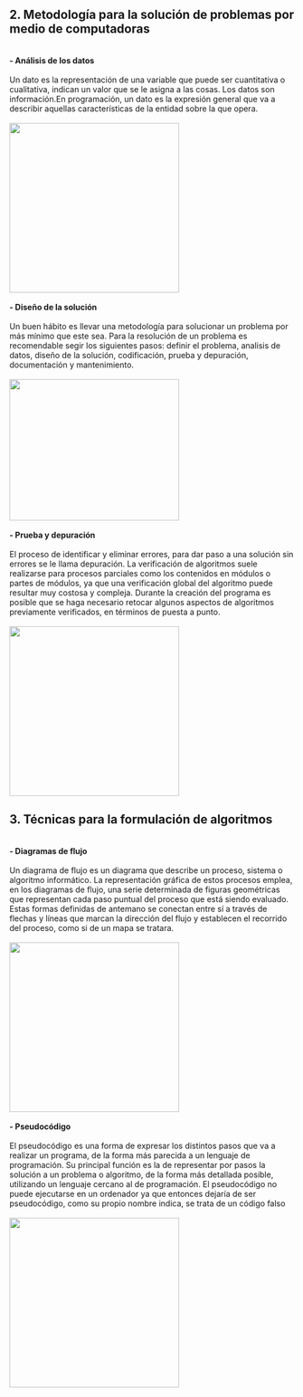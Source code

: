


## 2. **Metodología para la solución de problemas por medio de computadoras**
 <br/>
 <b>- Análisis de los datos</b>  <br/><br/>
 Un dato es la representación de una variable que puede ser cuantitativa o cualitativa, indican un valor que se le asigna a las cosas. Los datos son información.En programación, un dato es la expresión general que va a describir aquellas características de la entidad sobre la que opera. 
  <br/><br/>
 <img src="https://image.flaticon.com/icons/png/512/388/388447.png" width="300" height="300" border="0" />
  <br/><br/>
 <b>- Diseño de la solución</b>  <br/><br/>
Un buen hábito es llevar una metodología para solucionar un problema por más mínimo que este sea. Para la resolución de un problema es recomendable segir los siguientes pasos: definir el problema, analisis de datos, diseño de la solución, codificación, prueba y depuración, documentación y mantenimiento.
 <br/><br/>
  <img src="https://pngimage.net/wp-content/uploads/2018/06/solucion-png-3.png" width="300" height="250" border="0" />
 <br/><br/>
 <b>- Prueba y depuración </b><br/><br/>
 El proceso de identificar y eliminar errores, para dar paso a una solución sin errores se le llama depuración. La verificación de algoritmos suele realizarse para procesos parciales como los contenidos en módulos o partes de módulos, ya que una verificación global del algoritmo puede resultar muy costosa y compleja. Durante la creación del programa es posible que se haga necesario retocar algunos aspectos de algoritmos previamente verificados, en términos de puesta a punto.
 <br/><br/>
   <img src="https://elmampano.files.wordpress.com/2011/05/icon-bleachbit-ubuntuportal-1.jpg" width="300" height="300" border="0" />


## 3. **Técnicas para la formulación de algoritmos**
 <br/>
 <b>- Diagramas de flujo</b>  <br/><br/>
 Un diagrama de flujo es un diagrama que describe un proceso, sistema o algoritmo informático. La representación gráfica de estos procesos emplea, en los diagramas de flujo, una serie determinada de figuras geométricas que representan cada paso puntual del proceso que está siendo evaluado. Estas formas definidas de antemano se conectan entre sí a través de flechas y líneas que marcan la dirección del flujo y establecen el recorrido del proceso, como si de un mapa se tratara.
  <br/><br/>
  <img src="https://upload.wikimedia.org/wikipedia/commons/thumb/3/3d/LampFlowchart_es.svg/1200px-LampFlowchart_es.svg.png" width="300" height="300" border="0" />
  <br/><br/>
 <b>- Pseudocódigo</b> <br/><br/>
 El pseudocódigo es una forma de expresar los distintos pasos que va a realizar un programa, de la forma más parecida a un lenguaje de programación. Su principal función es la de representar por pasos la solución a un problema o algoritmo, de la forma más detallada posible, utilizando un lenguaje cercano al de programación. El pseudocódigo no puede ejecutarse en un ordenador ya que entonces dejaría de ser pseudocódigo, como su propio nombre indica, se trata de un código falso
  <br/><br/>
  <img src="https://i.ytimg.com/vi/2UvW_ziPRlM/hqdefault.jpg" width="300" height="300" border="0" />
 <br/>
 
